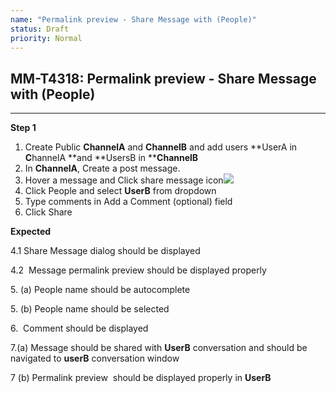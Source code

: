 ```yaml
---
name: "Permalink preview - Share Message with (People)"
status: Draft
priority: Normal
---
```


## MM-T4318: Permalink preview - Share Message with (People)

---

**Step 1**

1. Create Public **ChannelA** and **ChannelB** and add users **UserA in **C**hannelA **and **UsersB in ******C**hannelB**
2. In **ChannelA**, Create a post message.
3. Hover a message and Click share message icon![](https://smartbear-tm4j-prod-us-west-2-attachment-rich-text.s3.us-west-2.amazonaws.com/embedded-f3277290f945470c4add5d21ef3dc7ca7b74388fc7152bfb6b99ae58c66a95a8-1635365494520-1635365494520.png)
4. Click People and select **UserB** from dropdown
5. Type comments in Add a Comment (optional) field
6. Click Share

**Expected**

4.1 Share Message dialog should be displayed

4.2  Message permalink preview should be displayed properly

5\. (a) People name should be autocomplete 

5\. (b) People name should be selected 

6\.  Comment should be displayed

7.(a) Message should be shared with **UserB** conversation and should be navigated to **userB** conversation window

7 (b) Permalink preview  should be displayed properly in **UserB**

